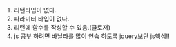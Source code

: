
1. 리턴타입이 없다.
2. 파라미터 타입이 없다.
3. 리턴에 함수를 작성할 수 있음.(클로저)
4. js 공부 하려면 바닐라를 많이 연습 하도록 jquery보단 js핵심!! 

